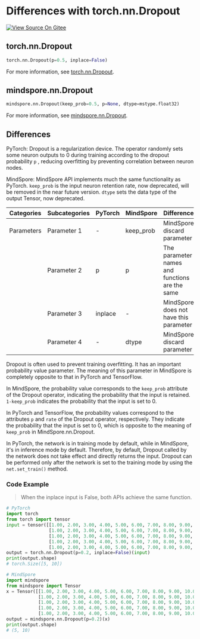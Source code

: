 # Differences with torch.nn.Dropout

[![View Source On Gitee](https://mindspore-website.obs.cn-north-4.myhuaweicloud.com/website-images/r2.3/resource/_static/logo_source_en.svg)](https://gitee.com/mindspore/docs/blob/r2.3/docs/mindspore/source_en/note/api_mapping/pytorch_diff/Dropout.md)

## torch.nn.Dropout

```python
torch.nn.Dropout(p=0.5, inplace=False)
```

For more information, see [torch.nn.Dropout](https://pytorch.org/docs/1.8.1/generated/torch.nn.Dropout.html).

## mindspore.nn.Dropout

```python
mindspore.nn.Dropout(keep_prob=0.5, p=None, dtype=mstype.float32)
```

For more information, see [mindspore.nn.Dropout](https://mindspore.cn/docs/en/r2.3/api_python/nn/mindspore.nn.Dropout.html).

## Differences

PyTorch: Dropout is a regularization device. The operator randomly sets some neuron outputs to 0 during training according to the dropout probability `p` , reducing overfitting by preventing correlation between neuron nodes.

MindSpore: MindSpore API implements much the same functionality as PyTorch. `keep_prob` is the input neuron retention rate, now deprecated, will be removed in the near future version. `dtype` sets the data type of the output Tensor, now deprecated.

| Categories | Subcategories |PyTorch | MindSpore | Difference |
| ---- | ----- | ------- | --------- | ----|
| Parameters | Parameter 1 | -   | keep_prob    | MindSpore discard parameter |
|      | Parameter 2 | p |  p   | The parameter names and functions are the same |
|      | Parameter 3 |   inplace   | - | MindSpore does not have this parameter |
|      | Parameter 4 |   -   | dtype | MindSpore discard parameter |

Dropout is often used to prevent training overfitting. It has an important probability value parameter. The meaning of this parameter in MindSpore is completely opposite to that in PyTorch and TensorFlow.

In MindSpore, the probability value corresponds to the `keep_prob` attribute of the Dropout operator, indicating the probability that the input is retained. `1-keep_prob` indicates the probability that the input is set to 0.

In PyTorch and TensorFlow, the probability values correspond to the attributes `p` and `rate` of the Dropout operator, respectively. They indicate the probability that the input is set to 0, which is opposite to the meaning of `keep_prob` in MindSpore.nn.Dropout.

In PyTorch, the network is in training mode by default, while in MindSpore, it's in inference mode by default. Therefore, by default, Dropout called by the network does not take effect and directly returns the input. Dropout can be performed only after the network is set to the training mode by using the `net.set_train()` method.

### Code Example

> When the inplace input is False, both APIs achieve the same function.

```python
# PyTorch
import torch
from torch import tensor
input = tensor([[1.00, 2.00, 3.00, 4.00, 5.00, 6.00, 7.00, 8.00, 9.00, 10.00],
                [1.00, 2.00, 3.00, 4.00, 5.00, 6.00, 7.00, 8.00, 9.00, 10.00],
                [1.00, 2.00, 3.00, 4.00, 5.00, 6.00, 7.00, 8.00, 9.00, 10.00],
                [1.00, 2.00, 3.00, 4.00, 5.00, 6.00, 7.00, 8.00, 9.00, 10.00],
                [1.00, 2.00, 3.00, 4.00, 5.00, 6.00, 7.00, 8.00, 9.00, 10.00]])
output = torch.nn.Dropout(p=0.2, inplace=False)(input)
print(output.shape)
# torch.Size([5, 10])

# MindSpore
import mindspore
from mindspore import Tensor
x = Tensor([[1.00, 2.00, 3.00, 4.00, 5.00, 6.00, 7.00, 8.00, 9.00, 10.00],
            [1.00, 2.00, 3.00, 4.00, 5.00, 6.00, 7.00, 8.00, 9.00, 10.00],
            [1.00, 2.00, 3.00, 4.00, 5.00, 6.00, 7.00, 8.00, 9.00, 10.00],
            [1.00, 2.00, 3.00, 4.00, 5.00, 6.00, 7.00, 8.00, 9.00, 10.00],
            [1.00, 2.00, 3.00, 4.00, 5.00, 6.00, 7.00, 8.00, 9.00, 10.00]], mindspore.float32)
output = mindspore.nn.Dropout(p=0.2)(x)
print(output.shape)
# (5, 10)
```
